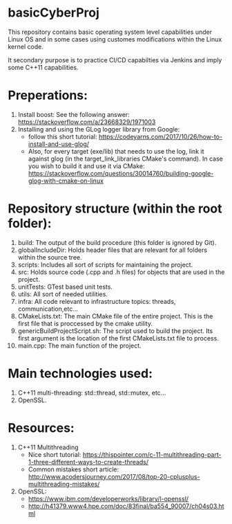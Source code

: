 # basicCyberProj
This repository contains basic operating system level capabilities under Linux OS and in some cases using customes modifications within the Linux kernel code.

It secondary purpose is to practice CI/CD capabilties via Jenkins and imply some C++11 capabilities. 

# Preperations:
1. Install boost: See the following answer: https://stackoverflow.com/a/23668329/1971003
2. Installing and using the GLog logger library from Google:
	- follow this short tutorial: https://codeyarns.com/2017/10/26/how-to-install-and-use-glog/
	- Also, for every target (exe/lib) that needs to use the log, link it against glog (in the target_link_libraries CMake's command).
	In case you wish to build it and use it via CMake: https://stackoverflow.com/questions/30014760/building-google-glog-with-cmake-on-linux

# Repository structure (within the root folder):
1. build: The output of the build procedure (this folder is ignored by Git). 
2. globalIncludeDir: Holds header files that are relevant for all folders within the source tree.
3. scripts: Includes all sort of scripts for maintaining the project.
4. src: Holds source code (.cpp and .h files) for objects that are used in the project.
5. unitTests: GTest based unit tests.
6. utils: All sort of needed utilities.
7. infra: All code relevant to infrastructure topics: threads, communication,etc...
8. CMakeLists.txt: The main CMake file of the entire project. This is the first file that is proccessed by the cmake utility.
9. genericBuildProjectScript.sh: The script used to build the project. Its first argument is the location of the first CMakeLists.txt file to process.
10. main.cpp: The main function of the project.

# Main technologies used:
1. C++11 multi-threading: std::thread, std::mutex, etc...
2. OpenSSL.

# Resources:
1. C++11 Multithreading
	- Nice short tutorial: https://thispointer.com/c-11-multithreading-part-1-three-different-ways-to-create-threads/
	- Common mistakes short article: http://www.acodersjourney.com/2017/08/top-20-cplusplus-multithreading-mistakes/
2. OpenSSL: 
	- https://www.ibm.com/developerworks/library/l-openssl/
	- http://h41379.www4.hpe.com/doc/83final/ba554_90007/ch04s03.html


